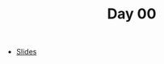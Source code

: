 <div align="center">
  <h1>Day 00</h1>
  <br/>
</div>

  - <a rel="license" href="https://docs.google.com/presentation/d/1xUbeikhrU6CanNEh1als6HEK0jxHaM4u3yvStBv6k_8/edit?usp=sharing">Slides</a>
